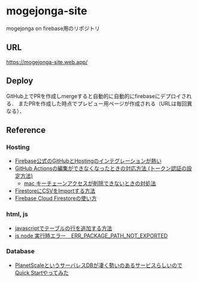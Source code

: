 # mogejonga-site
mogejonga on firebase用のリポジトリ

## URL
https://mogejonga-site.web.app/


## Deploy
GitHub上でPRを作成しmergeすると自動的に自動的にfirebaseにデプロイされる．
またPRを作成した時点でプレビュー用ページが作成される（URLは毎回異なる）．

## Reference
### Hosting
- [Firebase公式のGitHubとHostingのインテグレーションが熱い](https://zenn.dev/watarukun/articles/8f3e318bacf97cabf879)
- [GitHub Actionsの編集ができなくなったときの対応方法 (トークン認証の設定方法)](https://qiita.com/kter/items/84f3ece9a41a2bec535f)
  - [mac キーチェーンアクセスが削除できないときの対処法](https://took.jp/mac-keychain/)
- [FirestoreにCSVをImportする方法](https://orangelog.site/firebase/firestore-csv-import/)
- [Firebase Cloud Firestoreの使い方](https://qiita.com/subaru44k/items/a88e638333b8d5cc29f2)

### html, js
- [javascriptでテーブルの行を追加する方法](https://shanabrian.com/web/javascript/table-insertrow.php)
- [js node 実行時エラー　ERR_PACKAGE_PATH_NOT_EXPORTED](https://teratail.com/questions/4rwqp3rtv6ev0b)

### Database
- [PlanetScaleというサーバレスDBが凄く勢いのあるサービスらしいのでQuick Startやってみた](https://qiita.com/tak001/items/cfbaa9dcb542929ff235)
